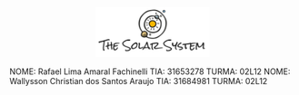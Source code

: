 <p align="center">
  <img alt="The Solar System" src=".github/banner.svg" width="200px"/>
<p>

NOME: Rafael Lima Amaral Fachinelli TIA: 31653278 TURMA: 02L12
NOME: Wallysson Christian dos Santos Araujo TIA: 31684981 TURMA: 02L12
